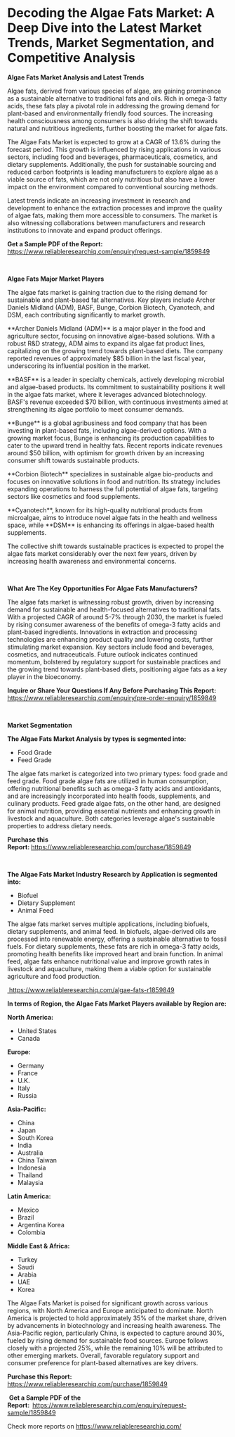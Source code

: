 <p><h1>Decoding the Algae Fats Market: A Deep Dive into the Latest Market Trends, Market Segmentation, and Competitive Analysis</h1></p><p><strong>Algae Fats Market Analysis and Latest Trends</strong></p>
<p><p>Algae fats, derived from various species of algae, are gaining prominence as a sustainable alternative to traditional fats and oils. Rich in omega-3 fatty acids, these fats play a pivotal role in addressing the growing demand for plant-based and environmentally friendly food sources. The increasing health consciousness among consumers is also driving the shift towards natural and nutritious ingredients, further boosting the market for algae fats.</p><p>The Algae Fats Market is expected to grow at a CAGR of 13.6% during the forecast period. This growth is influenced by rising applications in various sectors, including food and beverages, pharmaceuticals, cosmetics, and dietary supplements. Additionally, the push for sustainable sourcing and reduced carbon footprints is leading manufacturers to explore algae as a viable source of fats, which are not only nutritious but also have a lower impact on the environment compared to conventional sourcing methods.</p><p>Latest trends indicate an increasing investment in research and development to enhance the extraction processes and improve the quality of algae fats, making them more accessible to consumers. The market is also witnessing collaborations between manufacturers and research institutions to innovate and expand product offerings.</p></p>
<p><strong>Get a Sample PDF of the Report:&nbsp;</strong> <a href="https://www.reliableresearchiq.com/enquiry/request-sample/1859849?utm_campaign=2442&utm_medium=2&utm_source=Github&utm_content=ia&utm_term=14022025&utm_id=algae-fats">https://www.reliableresearchiq.com/enquiry/request-sample/1859849</a></p>
<p>&nbsp;</p>
<p><strong>Algae Fats Major Market Players</strong></p>
<p><p>The algae fats market is gaining traction due to the rising demand for sustainable and plant-based fat alternatives. Key players include Archer Daniels Midland (ADM), BASF, Bunge, Corbion Biotech, Cyanotech, and DSM, each contributing significantly to market growth.</p><p>**Archer Daniels Midland (ADM)** is a major player in the food and agriculture sector, focusing on innovative algae-based solutions. With a robust R&D strategy, ADM aims to expand its algae fat product lines, capitalizing on the growing trend towards plant-based diets. The company reported revenues of approximately $85 billion in the last fiscal year, underscoring its influential position in the market.</p><p>**BASF** is a leader in specialty chemicals, actively developing microbial and algae-based products. Its commitment to sustainability positions it well in the algae fats market, where it leverages advanced biotechnology. BASF's revenue exceeded $70 billion, with continuous investments aimed at strengthening its algae portfolio to meet consumer demands.</p><p>**Bunge** is a global agribusiness and food company that has been investing in plant-based fats, including algae-derived options. With a growing market focus, Bunge is enhancing its production capabilities to cater to the upward trend in healthy fats. Recent reports indicate revenues around $50 billion, with optimism for growth driven by an increasing consumer shift towards sustainable products.</p><p>**Corbion Biotech** specializes in sustainable algae bio-products and focuses on innovative solutions in food and nutrition. Its strategy includes expanding operations to harness the full potential of algae fats, targeting sectors like cosmetics and food supplements.</p><p>**Cyanotech**, known for its high-quality nutritional products from microalgae, aims to introduce novel algae fats in the health and wellness space, while **DSM** is enhancing its offerings in algae-based health supplements.</p><p>The collective shift towards sustainable practices is expected to propel the algae fats market considerably over the next few years, driven by increasing health awareness and environmental concerns.</p></p>
<p>&nbsp;</p>
<p><strong>What Are The Key Opportunities For Algae Fats Manufacturers?</strong></p>
<p><p>The algae fats market is witnessing robust growth, driven by increasing demand for sustainable and health-focused alternatives to traditional fats. With a projected CAGR of around 5-7% through 2030, the market is fueled by rising consumer awareness of the benefits of omega-3 fatty acids and plant-based ingredients. Innovations in extraction and processing technologies are enhancing product quality and lowering costs, further stimulating market expansion. Key sectors include food and beverages, cosmetics, and nutraceuticals. Future outlook indicates continued momentum, bolstered by regulatory support for sustainable practices and the growing trend towards plant-based diets, positioning algae fats as a key player in the bioeconomy.</p></p>
<p><strong>Inquire or Share Your Questions If Any Before Purchasing This Report:</strong> <a href="https://www.reliableresearchiq.com/enquiry/pre-order-enquiry/1859849?utm_campaign=2442&utm_medium=2&utm_source=Github&utm_content=ia&utm_term=14022025&utm_id=algae-fats">https://www.reliableresearchiq.com/enquiry/pre-order-enquiry/1859849</a></p>
<p>&nbsp;</p>
<p><strong>Market Segmentation</strong></p>
<p><strong>The Algae Fats Market Analysis by types is segmented into:</strong></p>
<p><ul><li>Food Grade</li><li>Feed Grade</li></ul></p>
<p><p>The algae fats market is categorized into two primary types: food grade and feed grade. Food grade algae fats are utilized in human consumption, offering nutritional benefits such as omega-3 fatty acids and antioxidants, and are increasingly incorporated into health foods, supplements, and culinary products. Feed grade algae fats, on the other hand, are designed for animal nutrition, providing essential nutrients and enhancing growth in livestock and aquaculture. Both categories leverage algae's sustainable properties to address dietary needs.</p></p>
<p><strong>Purchase this Report:&nbsp;</strong><a href="https://www.reliableresearchiq.com/purchase/1859849?utm_campaign=2442&utm_medium=2&utm_source=Github&utm_content=ia&utm_term=14022025&utm_id=algae-fats">https://www.reliableresearchiq.com/purchase/1859849</a></p>
<p>&nbsp;</p>
<p><strong>The Algae Fats Market Industry Research by Application is segmented into:</strong></p>
<p><ul><li>Biofuel</li><li>Dietary Supplement</li><li>Animal Feed</li></ul></p>
<p><p>The algae fats market serves multiple applications, including biofuels, dietary supplements, and animal feed. In biofuels, algae-derived oils are processed into renewable energy, offering a sustainable alternative to fossil fuels. For dietary supplements, these fats are rich in omega-3 fatty acids, promoting health benefits like improved heart and brain function. In animal feed, algae fats enhance nutritional value and improve growth rates in livestock and aquaculture, making them a viable option for sustainable agriculture and food production.</p></p>
<p><a href="https://www.reliableresearchiq.com/algae-fats-r1859849?utm_campaign=2442&utm_medium=2&utm_source=Github&utm_content=ia&utm_term=14022025&utm_id=algae-fats">&nbsp;https://www.reliableresearchiq.com/algae-fats-r1859849</a></p>
<p><strong>In terms of Region, the Algae Fats Market Players available by Region are:</strong></p>
<p>
    <p> <strong> North America: </strong>
        <ul>
            <li>United States</li>
            <li>Canada</li>
        </ul>
        </p> 
    <p> <strong> Europe: </strong>
        <ul>
            <li>Germany</li>
            <li>France</li>
            <li>U.K.</li>
            <li>Italy</li>
            <li>Russia</li>
        </ul>
        </p> 
    <p> <strong> Asia-Pacific: </strong>
        <ul>
            <li>China</li>
            <li>Japan</li>
            <li>South Korea</li>
            <li>India</li>
            <li>Australia</li>
            <li>China Taiwan</li>
            <li>Indonesia</li>
            <li>Thailand</li>
            <li>Malaysia</li>
        </ul>
        </p> 
    <p> <strong> Latin America: </strong>
        <ul>
            <li>Mexico</li>
            <li>Brazil</li>
            <li>Argentina Korea</li>
            <li>Colombia</li>
        </ul>
        </p> 
    <p> <strong> Middle East & Africa: </strong>
        <ul>
            <li>Turkey</li>
            <li>Saudi</li>
            <li>Arabia</li>
            <li>UAE</li>
            <li>Korea</li>
        </ul>
    </p>
    </p>
<p><p>The Algae Fats Market is poised for significant growth across various regions, with North America and Europe anticipated to dominate. North America is projected to hold approximately 35% of the market share, driven by advancements in biotechnology and increasing health awareness. The Asia-Pacific region, particularly China, is expected to capture around 30%, fueled by rising demand for sustainable food sources. Europe follows closely with a projected 25%, while the remaining 10% will be attributed to other emerging markets. Overall, favorable regulatory support and consumer preference for plant-based alternatives are key drivers.</p></p>
<p><strong>Purchase this Report: </strong><a href="https://www.reliableresearchiq.com/purchase/1859849?utm_campaign=2442&utm_medium=2&utm_source=Github&utm_content=ia&utm_term=14022025&utm_id=algae-fats">https://www.reliableresearchiq.com/purchase/1859849</a></p>
<p>&nbsp;<strong>Get a Sample PDF of the Report:&nbsp;&nbsp;</strong><a href="https://www.reliableresearchiq.com/enquiry/request-sample/1859849?utm_campaign=2442&utm_medium=2&utm_source=Github&utm_content=ia&utm_term=14022025&utm_id=algae-fats">https://www.reliableresearchiq.com/enquiry/request-sample/1859849</a></p>
<p><strong></strong></p>
<p>Check more reports on <a href="https://www.reliableresearchiq.com/?utm_campaign=2442&utm_medium=2&utm_source=Github&utm_content=ia&utm_term=14022025&utm_id=algae-fats">https://www.reliableresearchiq.com/</a></p>
